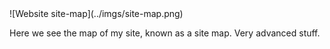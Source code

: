 <html>
<head>
  <title>Reflecting on Design</title>
</head>
<body>
  ![Website site-map](../imgs/site-map.png)
  <p> Here we see the map of my site, known as a site map. Very advanced stuff. </p>
</body>
</html>